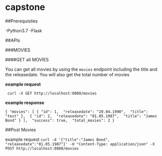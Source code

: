 # capstone

##Prerequisties

-Python3.7
-Flask


##APIs

###MOVIES

####GET all MOVIES

You can get all movies by using the `movies` endpoint including the title and the releasedate. You will also get the total number of movies

**example request**

` curl -X GET http://localhost:8080/movies`

**example response**

`{
  "movies": [
    {
      "id": 1, 
      "releasedate": "20.04.1990", 
      "title": "test"
    }, 
    {
      "id": 2, 
      "releasedate": "01.05.1987", 
      "title": "James Bond"
    }
  ], 
  "success": true, 
  "total_movies": 2
}`

##Post Movies

example request `curl -d '{"title":"James Bond", "releasedate":"01.05.1987"}' -H "Content-Type: application/json" -X POST http://localhost:8080/movies`
